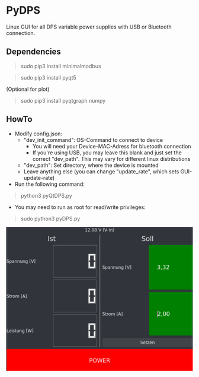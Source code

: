  
# PyDPS
Linux GUI for all DPS variable power supplies with USB or Bluetooth connection.

## Dependencies
> sudo pip3 install minimalmodbus

> sudo pip3 install pyqt5

(Optional for plot)
> sudo pip3 install pyqtgraph numpy

## HowTo
- Modify config.json:
	- "dev_init_command": OS-Command to connect to device
		- You will need your Device-MAC-Adress for bluetooth connection
		- If you're using USB, you may leave this blank and just set the correct "dev_path". This may vary for different linux distributions
	- "dev_path": Set directory, where the device is mounted
	- Leave anything else (you can change "update_rate", which sets GUI-update-rate)
- Run the following command:

> python3 pyQtDPS.py
- You may need to run as root for read/write privileges:

> sudo python3 pyDPS.py

![Screenshot](screenshot.png)
